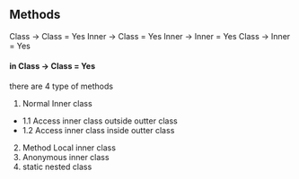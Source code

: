 ## Methods 

Class -> Class = Yes 
Inner -> Class = Yes
Inner -> Inner = Yes
Class -> Inner = Yes
 

#### in Class -> Class = Yes 
there are 4 type of methods 
1. Normal Inner class 
* 1.1 Access inner class outside outter class
* 1.2 Access inner class inside outter class
2. Method Local inner class
3. Anonymous inner class
4. static nested class